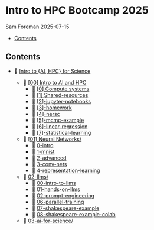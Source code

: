 # Intro to HPC Bootcamp 2025
Sam Foreman
2025-07-15

<link rel="preconnect" href="https://fonts.googleapis.com">

- [Contents](#contents)

## Contents

- 🏡 [Intro to {AI, HPC} for Science](./index.html)

  - 📂 [\[00\] Intro to AI and HPC](00-intro-AI-HPC/index.html)
    - 📄 [\[0\] Compute
      systems](./00-intro-AI-hpc/0-compute-systems/index.html)
    - 📄 [\[1\]
      Shared-resources](./00-intro-AI-HPC/1-shared-resources/index.html)
    - 📗
      [\[2\]-jupyter-notebooks](./00-intro-AI-hpc/2-jupyter-notebooks/index.html)
    - 📄 [\[3\]-homework](./00-intro-AI-hpc/3-homework/index.html)
    - 📄 [\[4\]-nersc](./00-intro-AI-hpc/4-nersc/index.html)
    - 📗
      [\[5\]-mcmc-example](./00-intro-AI-hpc/5-mcmc-example/index.html)
    - 📗
      [\[6\]-linear-regression](./00-intro-AI-hpc/6-linear-regression/index.html)
    - 📗
      [\[7\]-statistical-learning](./00-intro-AI-hpc/7-statistical-learning/index.html)
  - 📂 [\[01\] Neural Networks/](./01-neural-networks/index.html)
    - 📄 [0-intro](./01-neural-networks/0-intro/index.html)
    - 📗 [1-mnist](./01-neural-networks/1-mnist/index.html)
    - 📄 [2-advanced](./01-neural-networks/2-advanced/index.html)
    - 📗 [3-conv-nets](./01-neural-networks/3-conv-nets/index.html)
    - 📗
      [4-representation-learning](./01-neural-networks/4-representation-learning/index.html)
  - 📂 [02-llms/](./02-llms/index.html)
    - 📄 [00-intro-to-llms](./02-llms/00-intro-to-llms/index.html)
    - 📗 [01-hands-on-llms](./02-llms/01-hands-on-llms/index.ipynb)
    - 📄
      [02-prompt-engineering](./02-llms/02-prompt-engineering/index.html)
    - 📗
      [06-parallel-training](./02-llms/06-parallel-training/index.html)
    - 📗
      [07-shakespeare-example](./02-llms/07-shakespeare-example/index.html)
    - 📗
      [08-shakespeare-example-colab](./02-llms/08-shakespeare-example-colab/index.html)
  - 📂 [03-ai-for-science/](./03-ai-for-science/index.html)
